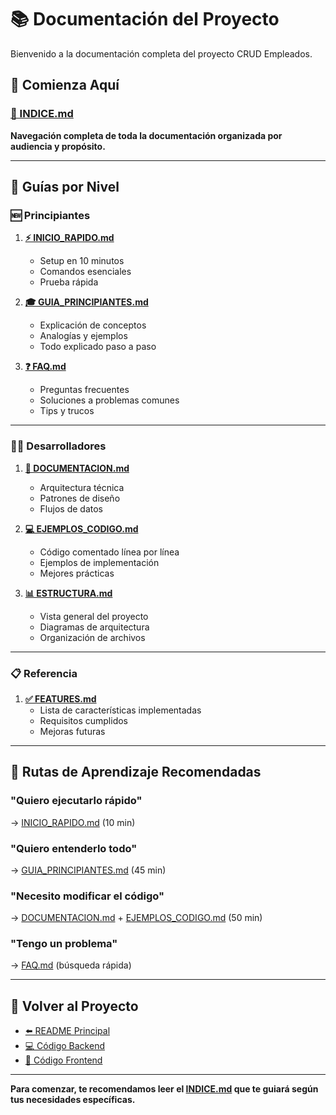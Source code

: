 # 📚 Documentación del Proyecto

Bienvenido a la documentación completa del proyecto CRUD Empleados.

## 🚀 Comienza Aquí

### [📑 INDICE.md](./INDICE.md)
**Navegación completa de toda la documentación organizada por audiencia y propósito.**

---

## 📖 Guías por Nivel

### 🆕 Principiantes

1. **[⚡ INICIO_RAPIDO.md](./INICIO_RAPIDO.md)**
   - Setup en 10 minutos
   - Comandos esenciales
   - Prueba rápida

2. **[🎓 GUIA_PRINCIPIANTES.md](./GUIA_PRINCIPIANTES.md)**
   - Explicación de conceptos
   - Analogías y ejemplos
   - Todo explicado paso a paso

3. **[❓ FAQ.md](./FAQ.md)**
   - Preguntas frecuentes
   - Soluciones a problemas comunes
   - Tips y trucos

---

### 👨‍💻 Desarrolladores

1. **[🔧 DOCUMENTACION.md](./DOCUMENTACION.md)**
   - Arquitectura técnica
   - Patrones de diseño
   - Flujos de datos

2. **[💻 EJEMPLOS_CODIGO.md](./EJEMPLOS_CODIGO.md)**
   - Código comentado línea por línea
   - Ejemplos de implementación
   - Mejores prácticas

3. **[📊 ESTRUCTURA.md](./ESTRUCTURA.md)**
   - Vista general del proyecto
   - Diagramas de arquitectura
   - Organización de archivos

---

### 📋 Referencia

1. **[✅ FEATURES.md](./FEATURES.md)**
   - Lista de características implementadas
   - Requisitos cumplidos
   - Mejoras futuras

---

## 🎯 Rutas de Aprendizaje Recomendadas

### "Quiero ejecutarlo rápido"
→ [INICIO_RAPIDO.md](./INICIO_RAPIDO.md) (10 min)

### "Quiero entenderlo todo"
→ [GUIA_PRINCIPIANTES.md](./GUIA_PRINCIPIANTES.md) (45 min)

### "Necesito modificar el código"
→ [DOCUMENTACION.md](./DOCUMENTACION.md) + [EJEMPLOS_CODIGO.md](./EJEMPLOS_CODIGO.md) (50 min)

### "Tengo un problema"
→ [FAQ.md](./FAQ.md) (búsqueda rápida)

---

## 📂 Volver al Proyecto

- [⬅️ README Principal](../README.md)
- [💻 Código Backend](../backend/)
- [📱 Código Frontend](../frontend/)

---

**Para comenzar, te recomendamos leer el [INDICE.md](./INDICE.md) que te guiará según tus necesidades específicas.**
